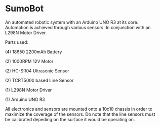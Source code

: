 # SumoBot
An automated robotic system with an Arduino UNO R3 at its core. Automation is achieved through various sensors. In conjunction with an L298N Motor Driver. 

Parts used:

(4) 18650 2200mAh Battery

(2) 1000RPM 12V Motor

(2) HC-SR04 Ultrasonic Sensor

(2) TCRT5000 based Line Sensor

(1) L298N Motor Driver

(1) Arduino UNO R3

All electronics and sensors are mounted onto a 10x10 chassis in order to maximize the coverage of the sensors. Do note that the line sensors must be calibrated depeding on the surface it would be operating on.
